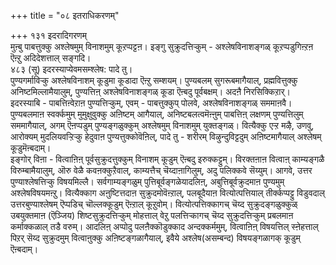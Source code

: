 +++
title = "०८ इतराधिकरणम्"

+++
१३१ इदरादिगरणम्  
मुऩ्बु पाबत्तुक्कु अश्लेषमुम् विनाशमुम् कूऱप्पट्टऩ। इङ्गु सुक्रुदत्तिऱ्कुम् - अश्लेषविनाशङ्गळ् कूऱप्पडुगिऩ्ऱऩ ऎऩ्ऱु अदिदेशत्ताल् सङ्गदि।  
४८३ (सू) इदरस्याप्येवमसम्श्लेष: पादे तु।  
पुण्यगर्माविऱ्कु अश्लेषविनाशम् कूडुमा कूडादा ऎऩ्ऱु सम्शयम्। पुण्यबलम् सुगरूबमागैयाल्, प्रह्मवित्तुक्कु अनिष्टमिल्लामैयालुम्, पुण्यत्तिऩ् अश्लेषविनाशङ्गळ् कूडा ऎऩ्बदु पूर्वबक्षम्। अदऩै निरसिक्किऱार्।  
इदरस्याबि - पाबत्तिऩ्वेऱाऩ पुण्यत्तिऱ्कुम्, एवम् - पाबत्तुक्कुप् पोलवे, अश्लेषविनाशङ्गळ् सममाऩवै। पुण्यबलमाऩ स्वर्क्कमुम् मुमुक्षुवुक्कु अऩिष्टम् आगैयाल्, अनिष्टबलत्वमॆऩ्ऩुम् पाबत्तिऩ् लक्षणम् पुण्यत्तिलुम् सममागैयाल्, अगम् ऎऩप्पडुम् पुण्यङ्गळुक्कुम् अश्लेषमुम् विनाशमुम् युक्तङ्गळ्। वित्यैक्कु एऱ्ऱ मऴै, उणवु, आरोक्यम् मुदलियवऱ्ऱिऱ्कु हेदुवाऩ पुण्यत्तुक्कोवॆऩिल्, पादे तु - शरीरम् विऴुन्दुविट्टदुम् अऩिष्टमागैयाल् अश्लेषम् कूडुमॆऩ्बदाम्।   
इङ्गोर् विऩा - वित्वाऩिऩ् पूर्वसुक्रुदत्तुक्कुम् विनाशम् कूडुम् ऎऩ्बदु इरुक्कट्टुम्। विरक्तऩाऩ वित्वाऩ् काम्यङ्गळै विरुम्बामैयालुम्, ऒरु वेळै कवऩक्कुऱैवाल्, काम्यत्तैच् चॆय्दाऩागिलुम्, अदु पलिक्कवे सॆय्युम्। आगवे, उत्तर पुण्याश्लेषत्तिऱ्कु विषयमिल्लै। सर्वगाम्यङ्गळुम् पुत्तिबूर्वङ्गळेयादलिऩ्, अबुत्तिबूर्वक्रुदमाऩ पुण्यमुम् अश्लेषविषयमऩ्ऱु। वित्यैक्काग अऩुष्टित्तदाऩ सुक्रुदमोवॆऩ्ऱाल्, पलबूदैयाऩ वित्योत्पत्तियाल् तीर्क्कप्पट्टु विडुवदाल् उत्तरबुण्याश्लेषम् ऎप्पडिच् चॊल्लक्कूडुम् ऎऩ्ऱाल् कूऱुवोम्। वित्योत्पत्तिक्कागच् चॆय्द सुक्रुदङ्गळुक्कुळ् उबयुक्तमाऩ (ऎञ्जिय) शिष्टसुक्रुदत्तिऱ्कुम् मोहत्ताल् वेऱु पलत्तिऱ्कागच् चॆय्द सुक्रुदत्तिऱ्कुम् प्रबलमाऩ कर्माक्कळाल् तडै वरुम्। आदलिऩ् अप्पोदु पलऩैक्कॊडुक्काद अन्दक्कर्ममुम्, वित्वाऩिऩ् विषयत्तिल् स्ऩेहत्ताल् पिऱर् सॆय्द सुक्रुदमुम् वित्वाऩुक्कु अऩिष्टङ्गळागैयाल्, इवैये अश्लेष(असम्बन्द) विषयङ्गळागक् कूडुम् ऎऩ्बदाम्।

